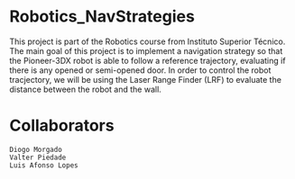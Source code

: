# Robotics_NavStrategies
This project is part of the Robotics course from Instituto Superior Técnico. The main goal of this project is to implement a navigation strategy so that the Pioneer-3DX robot is able to follow a reference trajectory, evaluating if there is any opened or semi-opened door. In order to control the robot tracjectory, we will be using the Laser Range Finder (LRF) to evaluate the distance between the robot and the wall.

# Collaborators
    Diogo Morgado
    Valter Piedade
    Luis Afonso Lopes
   
